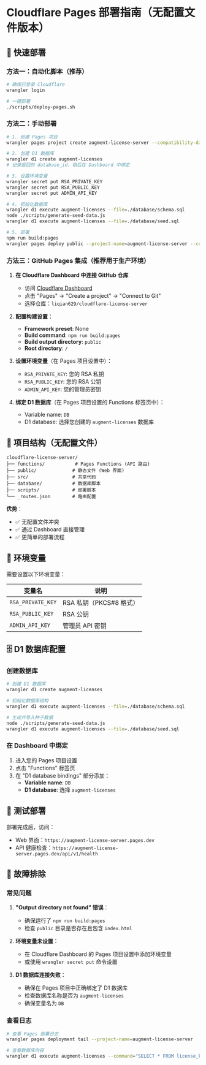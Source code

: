 # Cloudflare Pages 部署指南（无配置文件版本）

## 🚀 快速部署

### 方法一：自动化脚本（推荐）

```bash
# 确保已登录 Cloudflare
wrangler login

# 一键部署
./scripts/deploy-pages.sh
```

### 方法二：手动部署

```bash
# 1. 创建 Pages 项目
wrangler pages project create augment-license-server --compatibility-date=2024-01-01

# 2. 创建 D1 数据库
wrangler d1 create augment-licenses
# 记录返回的 database_id，稍后在 Dashboard 中绑定

# 3. 设置环境变量
wrangler secret put RSA_PRIVATE_KEY
wrangler secret put RSA_PUBLIC_KEY
wrangler secret put ADMIN_API_KEY

# 4. 初始化数据库
wrangler d1 execute augment-licenses --file=./database/schema.sql
node ./scripts/generate-seed-data.js
wrangler d1 execute augment-licenses --file=./database/seed.sql

# 5. 部署
npm run build:pages
wrangler pages deploy public --project-name=augment-license-server --compatibility-date=2024-01-01
```

### 方法三：GitHub Pages 集成（推荐用于生产环境）

1. **在 Cloudflare Dashboard 中连接 GitHub 仓库**
   - 访问 [Cloudflare Dashboard](https://dash.cloudflare.com/)
   - 点击 "Pages" → "Create a project" → "Connect to Git"
   - 选择仓库：`liqian629/cloudflare-license-server`

2. **配置构建设置**：
   - **Framework preset**: None
   - **Build command**: `npm run build:pages`
   - **Build output directory**: `public`
   - **Root directory**: `/`

3. **设置环境变量**（在 Pages 项目设置中）：
   - `RSA_PRIVATE_KEY`: 您的 RSA 私钥
   - `RSA_PUBLIC_KEY`: 您的 RSA 公钥
   - `ADMIN_API_KEY`: 您的管理员密钥

4. **绑定 D1 数据库**（在 Pages 项目设置的 Functions 标签页中）：
   - Variable name: `DB`
   - D1 database: 选择您创建的 `augment-licenses` 数据库

## 📁 项目结构（无配置文件）

```
cloudflare-license-server/
├── functions/           # Pages Functions (API 路由)
├── public/             # 静态文件 (Web 界面)
├── src/                # 共享代码
├── database/           # 数据库脚本
├── scripts/            # 部署脚本
└── _routes.json        # 路由配置
```

**优势**：
- ✅ 无配置文件冲突
- ✅ 通过 Dashboard 直接管理
- ✅ 更简单的部署流程

## 🔑 环境变量

需要设置以下环境变量：

| 变量名 | 说明 |
|--------|------|
| `RSA_PRIVATE_KEY` | RSA 私钥（PKCS#8 格式） |
| `RSA_PUBLIC_KEY` | RSA 公钥 |
| `ADMIN_API_KEY` | 管理员 API 密钥 |

## 🗄️ D1 数据库配置

### 创建数据库

```bash
# 创建 D1 数据库
wrangler d1 create augment-licenses

# 初始化数据库结构
wrangler d1 execute augment-licenses --file=./database/schema.sql

# 生成并导入种子数据
node ./scripts/generate-seed-data.js
wrangler d1 execute augment-licenses --file=./database/seed.sql
```

### 在 Dashboard 中绑定

1. 进入您的 Pages 项目设置
2. 点击 "Functions" 标签页
3. 在 "D1 database bindings" 部分添加：
   - **Variable name**: `DB`
   - **D1 database**: 选择 `augment-licenses`

## 🧪 测试部署

部署完成后，访问：
- Web 界面：`https://augment-license-server.pages.dev`
- API 健康检查：`https://augment-license-server.pages.dev/api/v1/health`

## 🔧 故障排除

### 常见问题

1. **"Output directory not found" 错误**：
   - 确保运行了 `npm run build:pages`
   - 检查 `public` 目录是否存在且包含 `index.html`

2. **环境变量未设置**：
   - 在 Cloudflare Dashboard 的 Pages 项目设置中添加环境变量
   - 或使用 `wrangler secret put` 命令设置

3. **D1 数据库连接失败**：
   - 确保在 Pages 项目中正确绑定了 D1 数据库
   - 检查数据库名称是否为 `augment-licenses`
   - 确保变量名为 `DB`

### 查看日志

```bash
# 查看 Pages 部署日志
wrangler pages deployment tail --project-name=augment-license-server

# 查看数据库内容
wrangler d1 execute augment-licenses --command="SELECT * FROM license_keys LIMIT 5"
```